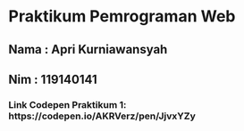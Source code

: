 <h1>Praktikum Pemrograman Web</h1>
<h2>Nama : Apri Kurniawansyah</h2>
<h2>Nim : 119140141</h2>

<h3 target="_blank">Link Codepen Praktikum 1: https://codepen.io/AKRVerz/pen/JjvxYZy</h3>

